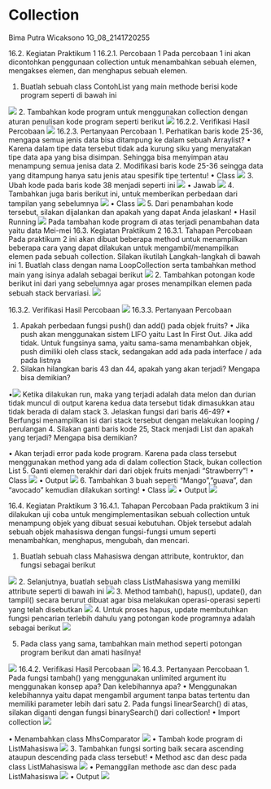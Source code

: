 # Collection
Bima Putra Wicaksono
1G_08_2141720255

16.2.	Kegiatan Praktikum 1
16.2.1.	Percobaan 1
Pada percobaan 1 ini akan dicontohkan penggunaan collection untuk menambahkan sebuah elemen, mengakses elemen, dan menghapus sebuah elemen.
1.	Buatlah sebuah class ContohList yang main methode berisi kode program seperti di bawah ini
<img src = "1.jpg">
2.	Tambahkan kode program untuk menggunakan collection dengan aturan penulisan kode program seperti berikut
<img src = "2.jpg">
16.2.2.	Verifikasi Hasil Percobaan
 <img src = "3.jpg">
16.2.3.	Pertanyaan Percobaan
1.	Perhatikan baris kode 25-36, mengapa semua jenis data bisa ditampung ke dalam sebuah Arraylist?
•	Karena dalam tipe data tersebut tidak ada kurung siku yang menyatakan tipe data apa yang bisa disimpan. Sehingga bisa menyimpan atau menampung semua jenisa data
2.	Modifikasi baris kode 25-36 seingga data yang ditampung hanya satu jenis atau spesifik tipe tertentu!
•	Class
<img src = "4.jpg">
3.	Ubah kode pada baris kode 38 menjadi seperti ini
<img src = "5.jpg">
•	Jawab
 <img src = "6.jpg">
4.	Tambahkan juga baris berikut ini, untuk memberikan perbedaan dari tampilan yang sebelumnya
 <img src = "7.jpg">
•	Class
 <img src = "8.jpg">
5.	Dari penambahan kode tersebut, silakan dijalankan dan apakah yang dapat Anda jelaskan!
•	Hasil Running
<img src = "9.jpg">
Pada tambahan kode program di atas terjadi penambahan data yaitu data Mei-mei
16.3.	Kegiatan Praktikum 2
16.3.1.	Tahapan Percobaan
Pada praktikum 2 ini akan dibuat beberapa method untuk menampilkan beberapa cara yang dapat dilakukan untuk mengambil/menampilkan elemen pada sebuah collection. Silakan ikutilah Langkah-langkah di bawah ini
1.	Buatlah class dengan nama LoopCollection serta tambahkan method main yang isinya adalah sebagai berikut
 <img src = "10.jpg">
2.	Tambahkan potongan kode berikut ini dari yang sebelumnya agar proses menampilkan elemen pada sebuah stack bervariasi.
 <img src = "11.jpg">
 
16.3.2.	Verifikasi Hasil Percobaan
<img src = "12.jpg">
16.3.3.	Pertanyaan Percobaan
1.	Apakah perbedaan fungsi push() dan add() pada objek fruits?
•	Jika push akan menggunakan sistem LIFO yaitu Last In First Out. Jika add tidak. Untuk fungsinya sama, yaitu sama-sama menambahkan objek, push dimiliki oleh class stack, sedangakan add ada pada interface / ada pada listnya
2.	Silakan hilangkan baris 43 dan 44, apakah yang akan terjadi? Mengapa bisa demikian?

•<img src = "13.jpg">
Ketika dilakukan run, maka yang terjadi adalah data melon dan durian tidak muncul di output karena kedua data tersebut tidak dimasukkan atau tidak berada di dalam stack
3.	Jelaskan fungsi dari baris 46-49?
•	Berfungsi menampilkan isi dari stack tersebut dengan melakukan looping / perulangan
4.	Silakan ganti baris kode 25, Stack menjadi List dan apakah yang terjadi? Mengapa bisa demikian?
 
•	Akan terjadi error pada kode program. Karena pada class tersebut menggunakan method yang ada di dalam collection Stack, bukan collection List
5.	Ganti elemen terakhir dari dari objek fruits menjadi “Strawberry”!
•	Class
<img src = "14.jpg">
•	Output
 <img src = "15.jpg">
6.	Tambahkan 3 buah seperti “Mango”,”guava”, dan “avocado” kemudian dilakukan sorting!
•	Class
<img src = "16.jpg">
•	Output
 <img src = "17.jpg">
 
16.4.	Kegiatan Praktikum 3
16.4.1.	Tahapan Percobaan
Pada praktikum 3 ini dilakukan uji coba untuk mengimplementasikan sebuah collection untuk menampung objek yang dibuat sesuai kebutuhan. Objek tersebut adalah sebuah objek mahasiswa dengan fungsi-fungsi umum seperti menambahkan, menghapus, mengubah, dan mencari.
1.	Buatlah sebuah class Mahasiswa dengan attribute, kontruktor, dan fungsi sebagai berikut
 <img src = "18.jpg">
2.	Selanjutnya, buatlah sebuah class ListMahasiswa yang memiliki attribute seperti di bawah ini
 <img src = "19.jpg">
3.	Method tambah(), hapus(), update(), dan tampil() secara berurut dibuat agar bisa melakukan operasi-operasi seperti yang telah disebutkan
<img src = "20.jpg"> 
4.	Untuk proses hapus, update membutuhkan fungsi pencarian terlebih dahulu yang potongan kode programnya adalah sebagai berikut
 <img src = "21.jpg">
 
5.	Pada class yang sama, tambahkan main method seperti potongan program berikut dan amati hasilnya!
 <img src = "22.jpg">
16.4.2.	Verifikasi Hasil Percobaan
<img src = "23.jpg">
16.4.3.	Pertanyaan Percobaan
1.	Pada fungsi tambah() yang menggunakan unlimited argument itu menggunakan konsep apa? Dan kelebihannya apa?
•	Menggunakan kelebihannya yaitu dapat mengambil argument tanpa batas tertentu dan memiliki parameter lebih dari satu
2.	Pada fungsi linearSearch() di atas, silakan diganti dengan fungsi binarySearch() dari collection!
•	Import collection
 <img src = "24.jpg">
 
•	Menambahkan class MhsComparator
<img src = "25.jpg">
•	Tambah kode program di ListMahasiswa
 <img src = "26.jpg">
3.	Tambahkan fungsi sorting baik secara ascending ataupun descending pada class tersebut!
•	Method asc dan desc pada class ListMahasiswa
 <img src = "27.jpg">
•	Pemanggilan methode asc dan desc pada ListMahasiswa
<img src = "28.jpg">
•	Output
<img src = "29.jpg"> 
